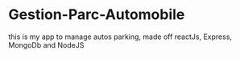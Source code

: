 # Gestion-Parc-Automobile
this is my app to manage autos parking, made off reactJs, Express, MongoDb and NodeJS
